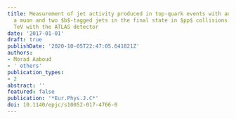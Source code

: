```yaml
---
title: Measurement of jet activity produced in top-quark events with an electron,
  a muon and two $b$-tagged jets in the final state in $pp$ collisions at $sqrts=13$
  TeV with the ATLAS detector
date: '2017-01-01'
draft: true
publishDate: '2020-10-05T22:47:05.641821Z'
authors:
- Morad Aaboud
- ' others'
publication_types:
- 2
abstract: ''
featured: false
publication: '*Eur.Phys.J.C*'
doi: 10.1140/epjc/s10052-017-4766-0
---
```


